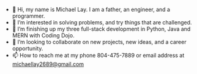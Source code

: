- 👋 Hi, my name is Michael Lay. I am a father, an engineer, and a programmer. 
- 👀 I’m interested in solving problems, and try things that are challenged.
- 🌱 I’m finishing up my three full-stack development in Python, Java and MERN with Coding Dojo. 
- 💞️ I’m looking to collaborate on new projects, new ideas, and a career opportunity. 
- 📫 How to reach me at my phone 804-475-7889 or email address at michaellay2689@gmail.com

<!---
michaellay2022/michaellay2022 is a ✨ special ✨ repository because its `README.md` (this file) appears on your GitHub profile.
You can click the Preview link to take a look at your changes.
--->
